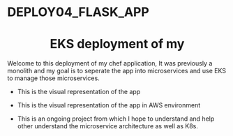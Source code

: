 # DEPLOY04_FLASK_APP

<h1 align=center>EKS deployment of my </h1>

Welcome to this deployment of my chef application, It was previously a monolith and my goal is to seperate the app into microservices and use EKS to manage those microservices.

- This is the visual representation of the app 



- This is the visual representation of the app in AWS environment



- This is an ongoing project from which I hope to understand and help other understand the microservice architecture as well as K8s.

